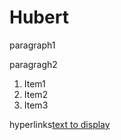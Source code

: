 # Hubert
paragraph1

paragragh2

1. Item1
2. Item2
3. Item3

hyperlinks[text to display](https://www.example.com)
